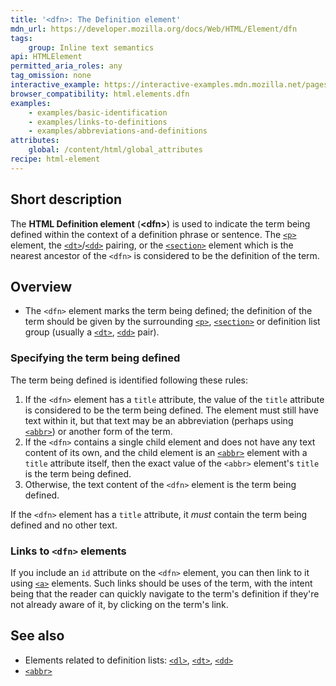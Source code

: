 ```yaml
---
title: '<dfn>: The Definition element'
mdn_url: https://developer.mozilla.org/docs/Web/HTML/Element/dfn
tags:
    group: Inline text semantics
api: HTMLElement
permitted_aria_roles: any
tag_omission: none
interactive_example: https://interactive-examples.mdn.mozilla.net/pages/tabbed/dfn.html
browser_compatibility: html.elements.dfn
examples:
    - examples/basic-identification
    - examples/links-to-definitions
    - examples/abbreviations-and-definitions
attributes:
    global: /content/html/global_attributes
recipe: html-element
---
```


## Short description

The **HTML Definition element** (**\<dfn>**) is used to indicate the
term being defined within the context of a definition phrase or
sentence. The
[`<p>`](/en-US/docs/Web/HTML/Element/p)
element, the
[`<dt>`](/en-US/docs/Web/HTML/Element/dt)/[`<dd>`](/en-US/docs/Web/HTML/Element/dd)
pairing, or the
[`<section>`](/en-US/docs/Web/HTML/Element/section)
element which is the nearest ancestor of the `<dfn>` is considered to be
the definition of the term.

## Overview

- The `<dfn>` element marks the term being defined; the definition of
  the term should be given by the surrounding
  [`<p>`](/en-US/docs/Web/HTML/Element/p),
  [`<section>`](/en-US/docs/Web/HTML/Element/section)
  or definition list group (usually a
  [`<dt>`](/en-US/docs/Web/HTML/Element/dt),
  [`<dd>`](/en-US/docs/Web/HTML/Element/dd)
  pair).

### Specifying the term being defined

The term being defined is identified following these rules:

1. If the `<dfn>` element has a `title` attribute, the value of the
   `title` attribute is considered to be the term being defined. The
   element must still have text within it, but that text may be an
   abbreviation (perhaps using
   [`<abbr>`](/en-US/docs/Web/HTML/Element/abbr))
   or another form of the term.
2. If the `<dfn>` contains a single child element and does not have any
   text content of its own, and the child element is an
   [`<abbr>`](/en-US/docs/Web/HTML/Element/abbr)
   element with a `title` attribute itself, then the exact value of the
   `<abbr>` element's `title` is the term being defined.
3. Otherwise, the text content of the `<dfn>` element is the term being
   defined.

If the `<dfn>` element has a `title` attribute, it *must* contain the
term being defined and no other text.

### Links to `<dfn>` elements

If you include an `id` attribute on the `<dfn>` element, you can then
link to it using
[`<a>`](/en-US/docs/Web/HTML/Element/a)
elements. Such links should be uses of the term, with the intent being
that the reader can quickly navigate to the term's definition if
they're not already aware of it, by clicking on the term's link.

## See also

- Elements related to definition lists:
  [`<dl>`](/en-US/docs/Web/HTML/Element/dl),
  [`<dt>`](/en-US/docs/Web/HTML/Element/dt),
  [`<dd>`](/en-US/docs/Web/HTML/Element/dd)
- [`<abbr>`](/en-US/docs/Web/HTML/Element/abbr)
